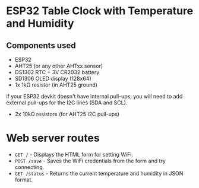 # ESP32 Table Clock with Temperature and Humidity

## Components used

- ESP32
- AHT25 (or any other AHTxx sensor)
- DS1302 RTC + 3V CR2032 battery
- SD1306 OLED display (128x64)
- 1x 1kΩ resistor (in AHT25 ground)

if your ESP32 devkit doesn't have internal pull-ups, you will need to add external pull-ups for the I2C lines (SDA and SCL).
- 2x 10kΩ resistors (for AHT25 I2C pull-ups)

# Web server routes
- `GET /` - Displays the HTML form for setting WiFi.
- `POST /save` - Saves the WiFi credentials from the form and try connecting.
- `GET /status` - Returns the current temperature and humidity in JSON format.
